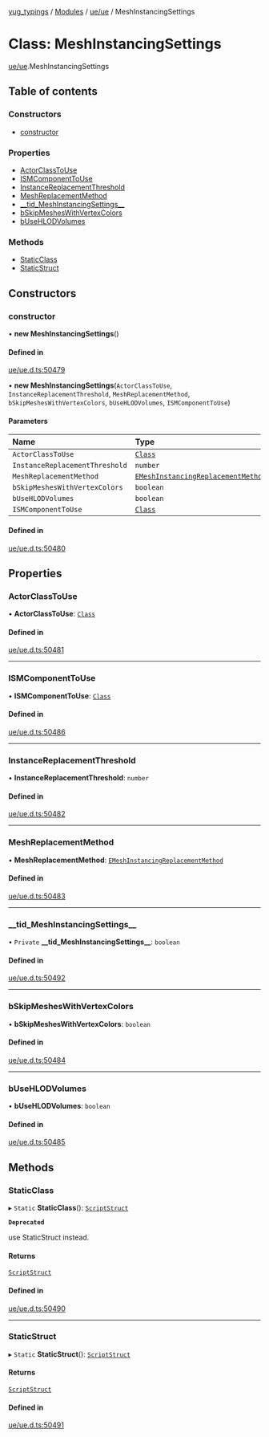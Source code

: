 [yug_typings](../README.md) / [Modules](../modules.md) / [ue/ue](../modules/ue_ue.md) / MeshInstancingSettings

# Class: MeshInstancingSettings

[ue/ue](../modules/ue_ue.md).MeshInstancingSettings

## Table of contents

### Constructors

- [constructor](ue_ue.MeshInstancingSettings.md#constructor)

### Properties

- [ActorClassToUse](ue_ue.MeshInstancingSettings.md#actorclasstouse)
- [ISMComponentToUse](ue_ue.MeshInstancingSettings.md#ismcomponenttouse)
- [InstanceReplacementThreshold](ue_ue.MeshInstancingSettings.md#instancereplacementthreshold)
- [MeshReplacementMethod](ue_ue.MeshInstancingSettings.md#meshreplacementmethod)
- [\_\_tid\_MeshInstancingSettings\_\_](ue_ue.MeshInstancingSettings.md#__tid_meshinstancingsettings__)
- [bSkipMeshesWithVertexColors](ue_ue.MeshInstancingSettings.md#bskipmesheswithvertexcolors)
- [bUseHLODVolumes](ue_ue.MeshInstancingSettings.md#busehlodvolumes)

### Methods

- [StaticClass](ue_ue.MeshInstancingSettings.md#staticclass)
- [StaticStruct](ue_ue.MeshInstancingSettings.md#staticstruct)

## Constructors

### constructor

• **new MeshInstancingSettings**()

#### Defined in

[ue/ue.d.ts:50479](https://github.com/YugMetaverse/yug_typings/blob/25cad34/ue/ue.d.ts#L50479)

• **new MeshInstancingSettings**(`ActorClassToUse`, `InstanceReplacementThreshold`, `MeshReplacementMethod`, `bSkipMeshesWithVertexColors`, `bUseHLODVolumes`, `ISMComponentToUse`)

#### Parameters

| Name | Type |
| :------ | :------ |
| `ActorClassToUse` | [`Class`](ue_ue.Class.md) |
| `InstanceReplacementThreshold` | `number` |
| `MeshReplacementMethod` | [`EMeshInstancingReplacementMethod`](../enums/ue_ue.EMeshInstancingReplacementMethod.md) |
| `bSkipMeshesWithVertexColors` | `boolean` |
| `bUseHLODVolumes` | `boolean` |
| `ISMComponentToUse` | [`Class`](ue_ue.Class.md) |

#### Defined in

[ue/ue.d.ts:50480](https://github.com/YugMetaverse/yug_typings/blob/25cad34/ue/ue.d.ts#L50480)

## Properties

### ActorClassToUse

• **ActorClassToUse**: [`Class`](ue_ue.Class.md)

#### Defined in

[ue/ue.d.ts:50481](https://github.com/YugMetaverse/yug_typings/blob/25cad34/ue/ue.d.ts#L50481)

___

### ISMComponentToUse

• **ISMComponentToUse**: [`Class`](ue_ue.Class.md)

#### Defined in

[ue/ue.d.ts:50486](https://github.com/YugMetaverse/yug_typings/blob/25cad34/ue/ue.d.ts#L50486)

___

### InstanceReplacementThreshold

• **InstanceReplacementThreshold**: `number`

#### Defined in

[ue/ue.d.ts:50482](https://github.com/YugMetaverse/yug_typings/blob/25cad34/ue/ue.d.ts#L50482)

___

### MeshReplacementMethod

• **MeshReplacementMethod**: [`EMeshInstancingReplacementMethod`](../enums/ue_ue.EMeshInstancingReplacementMethod.md)

#### Defined in

[ue/ue.d.ts:50483](https://github.com/YugMetaverse/yug_typings/blob/25cad34/ue/ue.d.ts#L50483)

___

### \_\_tid\_MeshInstancingSettings\_\_

• `Private` **\_\_tid\_MeshInstancingSettings\_\_**: `boolean`

#### Defined in

[ue/ue.d.ts:50492](https://github.com/YugMetaverse/yug_typings/blob/25cad34/ue/ue.d.ts#L50492)

___

### bSkipMeshesWithVertexColors

• **bSkipMeshesWithVertexColors**: `boolean`

#### Defined in

[ue/ue.d.ts:50484](https://github.com/YugMetaverse/yug_typings/blob/25cad34/ue/ue.d.ts#L50484)

___

### bUseHLODVolumes

• **bUseHLODVolumes**: `boolean`

#### Defined in

[ue/ue.d.ts:50485](https://github.com/YugMetaverse/yug_typings/blob/25cad34/ue/ue.d.ts#L50485)

## Methods

### StaticClass

▸ `Static` **StaticClass**(): [`ScriptStruct`](ue_ue.ScriptStruct.md)

**`Deprecated`**

use StaticStruct instead.

#### Returns

[`ScriptStruct`](ue_ue.ScriptStruct.md)

#### Defined in

[ue/ue.d.ts:50490](https://github.com/YugMetaverse/yug_typings/blob/25cad34/ue/ue.d.ts#L50490)

___

### StaticStruct

▸ `Static` **StaticStruct**(): [`ScriptStruct`](ue_ue.ScriptStruct.md)

#### Returns

[`ScriptStruct`](ue_ue.ScriptStruct.md)

#### Defined in

[ue/ue.d.ts:50491](https://github.com/YugMetaverse/yug_typings/blob/25cad34/ue/ue.d.ts#L50491)
